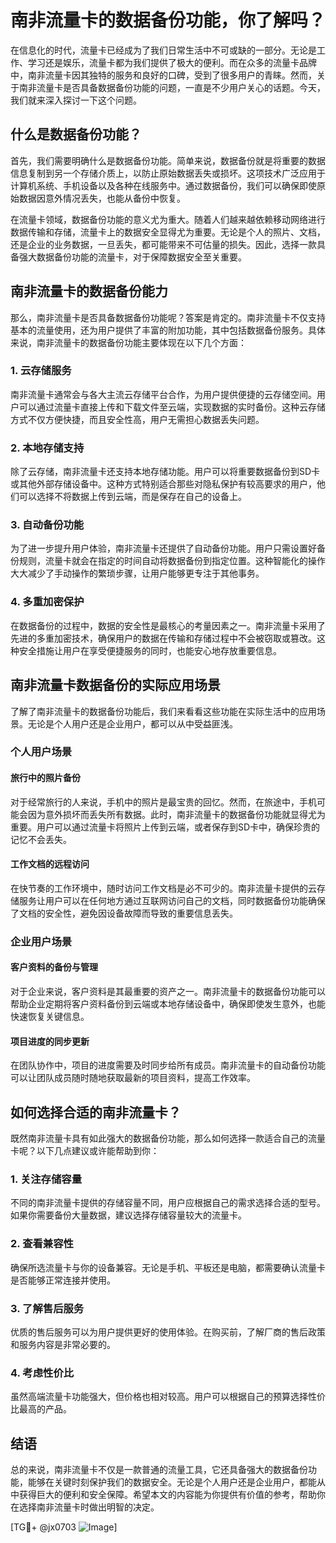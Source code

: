 # 南非流量卡的数据备份功能，你了解吗？

在信息化的时代，流量卡已经成为了我们日常生活中不可或缺的一部分。无论是工作、学习还是娱乐，流量卡都为我们提供了极大的便利。而在众多的流量卡品牌中，南非流量卡因其独特的服务和良好的口碑，受到了很多用户的青睐。然而，关于南非流量卡是否具备数据备份功能的问题，一直是不少用户关心的话题。今天，我们就来深入探讨一下这个问题。

## 什么是数据备份功能？

首先，我们需要明确什么是数据备份功能。简单来说，数据备份就是将重要的数据信息复制到另一个存储介质上，以防止原始数据丢失或损坏。这项技术广泛应用于计算机系统、手机设备以及各种在线服务中。通过数据备份，我们可以确保即使原始数据因意外情况丢失，也能从备份中恢复。

在流量卡领域，数据备份功能的意义尤为重大。随着人们越来越依赖移动网络进行数据传输和存储，流量卡上的数据安全显得尤为重要。无论是个人的照片、文档，还是企业的业务数据，一旦丢失，都可能带来不可估量的损失。因此，选择一款具备强大数据备份功能的流量卡，对于保障数据安全至关重要。

## 南非流量卡的数据备份能力

那么，南非流量卡是否具备数据备份功能呢？答案是肯定的。南非流量卡不仅支持基本的流量使用，还为用户提供了丰富的附加功能，其中包括数据备份服务。具体来说，南非流量卡的数据备份功能主要体现在以下几个方面：

### 1. **云存储服务**
南非流量卡通常会与各大主流云存储平台合作，为用户提供便捷的云存储空间。用户可以通过流量卡直接上传和下载文件至云端，实现数据的实时备份。这种云存储方式不仅方便快捷，而且安全性高，用户无需担心数据丢失问题。

### 2. **本地存储支持**
除了云存储，南非流量卡还支持本地存储功能。用户可以将重要数据备份到SD卡或其他外部存储设备中。这种方式特别适合那些对隐私保护有较高要求的用户，他们可以选择不将数据上传到云端，而是保存在自己的设备上。

### 3. **自动备份功能**
为了进一步提升用户体验，南非流量卡还提供了自动备份功能。用户只需设置好备份规则，流量卡就会在指定的时间自动将数据备份到指定位置。这种智能化的操作大大减少了手动操作的繁琐步骤，让用户能够更专注于其他事务。

### 4. **多重加密保护**
在数据备份的过程中，数据的安全性是最核心的考量因素之一。南非流量卡采用了先进的多重加密技术，确保用户的数据在传输和存储过程中不会被窃取或篡改。这种安全措施让用户在享受便捷服务的同时，也能安心地存放重要信息。

## 南非流量卡数据备份的实际应用场景

了解了南非流量卡的数据备份功能后，我们来看看这些功能在实际生活中的应用场景。无论是个人用户还是企业用户，都可以从中受益匪浅。

### 个人用户场景

#### 旅行中的照片备份
对于经常旅行的人来说，手机中的照片是最宝贵的回忆。然而，在旅途中，手机可能会因为意外损坏而丢失所有数据。此时，南非流量卡的数据备份功能就显得尤为重要。用户可以通过流量卡将照片上传到云端，或者保存到SD卡中，确保珍贵的记忆不会丢失。

#### 工作文档的远程访问
在快节奏的工作环境中，随时访问工作文档是必不可少的。南非流量卡提供的云存储服务让用户可以在任何地方通过互联网访问自己的文档，同时数据备份功能确保了文档的安全性，避免因设备故障而导致的重要信息丢失。

### 企业用户场景

#### 客户资料的备份与管理
对于企业来说，客户资料是其最重要的资产之一。南非流量卡的数据备份功能可以帮助企业定期将客户资料备份到云端或本地存储设备中，确保即使发生意外，也能快速恢复关键信息。

#### 项目进度的同步更新
在团队协作中，项目的进度需要及时同步给所有成员。南非流量卡的自动备份功能可以让团队成员随时随地获取最新的项目资料，提高工作效率。

## 如何选择合适的南非流量卡？

既然南非流量卡具有如此强大的数据备份功能，那么如何选择一款适合自己的流量卡呢？以下几点建议或许能帮助到你：

### 1. **关注存储容量**
不同的南非流量卡提供的存储容量不同，用户应根据自己的需求选择合适的型号。如果你需要备份大量数据，建议选择存储容量较大的流量卡。

### 2. **查看兼容性**
确保所选流量卡与你的设备兼容。无论是手机、平板还是电脑，都需要确认流量卡是否能够正常连接并使用。

### 3. **了解售后服务**
优质的售后服务可以为用户提供更好的使用体验。在购买前，了解厂商的售后政策和服务内容是非常必要的。

### 4. **考虑性价比**
虽然高端流量卡功能强大，但价格也相对较高。用户可以根据自己的预算选择性价比最高的产品。

## 结语

总的来说，南非流量卡不仅是一款普通的流量工具，它还具备强大的数据备份功能，能够在关键时刻保护我们的数据安全。无论是个人用户还是企业用户，都能从中获得巨大的便利和安全保障。希望本文的内容能为你提供有价值的参考，帮助你在选择南非流量卡时做出明智的决定。

[TG💪+ @jx0703 ![Image](https://github.com/user-attachments/assets/dbca1d08-cadb-493c-b0ec-ad6f7a83f270)]